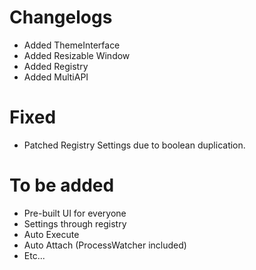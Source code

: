 # Changelogs
- Added ThemeInterface
- Added Resizable Window
- Added Registry
- Added MultiAPI

# Fixed
- Patched Registry Settings due to boolean duplication.

# To be added
- Pre-built UI for everyone
- Settings through registry
- Auto Execute
- Auto Attach (ProcessWatcher included)
- Etc...
